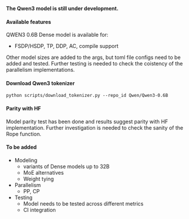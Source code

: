 **The Qwen3 model is still under development.**


#### Available features
QWEN3 0.6B Dense model is available for:

- FSDP/HSDP, TP, DDP, AC, compile support

Other model sizes are added to the args, but toml file configs need to be added and tested. Further testing is needed to check the coistency of the parallelism implementations.

#### Download Qwen3 tokenizer

```python scripts/download_tokenizer.py --repo_id Qwen/Qwen3-0.6B```


#### Parity with HF

Model parity test has been done and results suggest parity with HF implementation. Further investigation is needed to check the sanity of the Rope function.

#### To be added
- Modeling
    - variants of Dense models up to 32B
    - MoE alternatives
    - Weight tying
- Parallelism
    - PP, CP
- Testing
    - Model needs to be tested across different metrics
    - CI integration
